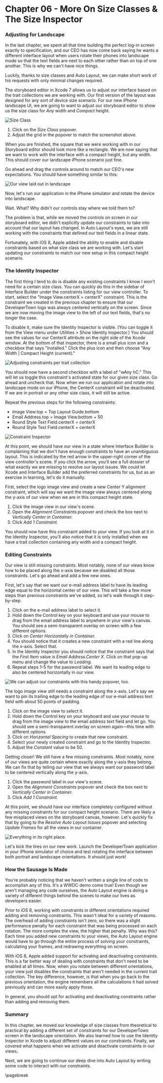 Chapter 06 - More On Size Classes & The Size Inspector
====================================

### Adjusting for Landscape

In the last chapter, we spent all that time building the perfect log-in screen exactly to specification, and our CEO has now come back saying he wants a different interface layout when users rotate their phones into landscape mode so that the text fields are next to each other rather than on top of one another. This is why we can't have nice things.

Luckily, thanks to size classes and Auto Layout, we can make short work of his requests with only minimal changes required.

The storyboard editor in Xcode 7 allows us to adjust our interface based on the trait collections we are working with. Our first version of the layout was designed for any sort of device size scenario. For our new iPhone landscape UI, we are going to want to adjust our storyboard editor to show us the size class for _Any_ width and _Compact_ height.

![Size Class](./images/ch06-ss01.png)

1.  Click on the _Size Class_ popover.
2.  Adjust the grid in the popover to match the screenshot above.

When you are finished, the square that we were working with in our Storyboard editor should look more like a rectangle. We are now saying that we want to work with the interface with a compact height, but any width. This should cover our landscape iPhone scenario just fine.

Go ahead and drag the controls around to match our CEO's new expectations. You should have something similar to this:

![Our view laid out in landscape](./images/ch06-ss02.png)

Now, let's run our application in the iPhone simulator and rotate the device into landscape.

Wait. What? Why didn't our controls stay where we told them to?

The problem is that, while we moved the controls on screen in our storyboard editor, we didn't explicitly update our constraints to take into account that our layout has changed. In Auto Layout's eyes, we are still working with the constraints that defined our text fields in a linear state.

Fortunately, with iOS 8, Apple added the ability to enable and disable constraints based on what size class we are working with. Let's start updating our constraints to match our new setup in this compact height scenario.

### The Identity Inspector

The first thing I tend to do is disable any existing constraints I know I won't need for a certain size class. You can quickly do this in the sidebar of Interface Builder under the constraints listing for our view controller. To start, select the "Image View.centerX = centerX" constraint. This is the constraint we created in the previous chapter to ensure that our DeveloperTown logo was always centered vertically on the screen. Since we are now moving the image view to the left of our text fields, that's no longer the case.

To disable it, make sure the Identity Inspector is visible. (You can toggle it from the View menu under Utilities > Show Identity Inspector.) You should see the values for our CenterX attribute on the right side of the Xcode window. At the bottom of that inspector, there is a small plus icon and a checkbox that says "Installed." Click the plus icon and then choose "Any Width | Compact Height (current)."

![Adjusting constraints per trait collection](./images/ch06-ss03.png)

You should now have a second checkbox with a label of "wAny hC." This will let us toggle this constraint's activated state for our given size class. Go ahead and uncheck that. Now when we run our application and rotate into landscape mode on our iPhone, the CenterX constraint will be deactivated. If we are in portrait or any other size class, it will still be active.

Repeat the previous steps for the following constraints:

* Image View.top = Top Layout Guide.bottom
* Email Address.top = Image View.bottom + 50
* Round Style Text Field.centerX = centerX
* Round Style Text Field.centerX = centerX

![Constraint Inspector](./images/ch06-ss04.png)

At this point, we should have our view in a state where Interface Builder is complaining that we don't have enough constraints to have an unambiguous layout. This is indicated by the red arrow in the upper-right corner of the view controller's scene. If you click the arrow, you'll see a full dossier of what exactly we are missing to resolve our layout issues. We could let Xcode and Interface Builder add the preferred constraints for us, but as an exercise in learning, let's do it manually.

First, select the logo image view and create a new Center Y alignment constraint, which will say we want the image view always centered along the y-axis of our view when we are in this compact height state.

1. Click the image view in our view's scene.
2. Open the _Alignment Constraints_ popover and check the box next to _Vertically Center in Container._
3. Click _Add 1 Constraint._

You should now have this constraint added to your view. If you look at it in the Identity Inspector, you'll also notice that it is only installed when we have a trait collection containing any width and a compact height.

### Editing Constraints

Our view is still missing constraints. Most notably, none of our views know how to be placed along the x-axis because we disabled all those constraints. Let's go ahead and add a few new ones.

First, let's say that we want our e-mail address label to have its leading edge equal to the horizontal center of our view. This will take a few more steps than previous constraints we've added, so let's walk through it step-by-step.

1. Click on the e-mail address label to select it.
2. Hold down the Control key on your keyboard and use your mouse to drag from the email address label to anywhere in your view's canvas. You should see a semi-transparent overlay on screen with a few different options.
3. Click on _Center Horizontally in Container._
4. You should notice that it creates a new constraint with a red line along the x-axis. Select that.
5. In the Identity Inspector you should notice that the constraint says that the _First Item_ value is _Email Address.Center X._ Click on that pop-up menu and change the value to _Leading._
6. Repeat steps 1–5 for the password label. We want its leading edge to also be centered horizontally in our view.

![We can adjust our constraints with this handy popover, too.](./images/ch06-ss05.png)

The logo image view still needs a constraint along the x-axis. Let's say we want to pin its trailing edge to the leading edge of our e-mail address text field with about 50 points of padding.

1. Click on the image view to select it.
2. Hold down the Control key on your keyboard and use your mouse to drag from the image view to the email address text field and let go. You should see a semi-transparent overlay on screen again—this time with different options.
3. Click on _Horizontal Spacing_ to create that new constraint.
4. Select your newly created constraint and go to the Identity Inspector.
5. Adjust the _Constant_ value to be 50.

Getting closer! We still have a few missing constraints. Most notably, none of our views are quite certain where exactly along the y-axis they belong. We can fix that by telling our view that we always want our password label to be centered vertically along the y-axis.

1. Click the password label in our view's scene.
2. Open the _Alignment Constraints_ popover and check the box next to _Vertically Center in Container._
3. Click _Add 1 Constraint._

At this point, we should have our interface completely configured without any missing constraints for our compact height scenario. There are likely a few misplaced views on the storyboard canvas, however. Let's quickly fix that by going to the _Resolve Auto Layout Issues_ popover and selecting _Update Frames_ for all the views in our container.

![Everything in its right place.](./images/ch06-ss06.png)

Let's kick the tires on our new work. Launch the DeveloperTown application in your iPhone simulator of choice and test rotating the interface between both portrait and landscape orientations. It should just work!

### How the Sausage Is Made

You're probably noticing that we haven't written a single line of code to accomplish any of this. It's a WWDC demo come true! Even though we aren't managing any code ourselves, the Auto Layout engine is doing a variety of different things behind the scenes to make our lives as developers easier.

Prior to iOS 8, working with constraints in different orientations required adding and removing constraints. This wasn't ideal for a variety of reasons. The overhead of adding constraints isn't zero, so there was a slight performance penalty for each constraint that was being processed on each rotation. The more complex the view, the higher that penalty. Why was this? Each time you added new constraints to your views, the Auto Layout engine would have to go through the entire process of solving your constraints, calculating your frames, and redrawing everything on screen.

With iOS 8, Apple added support for activating and deactivating constraints. This is a far better way of dealing with constraints that don't need to be enabled at all times. Now, when you rotate between different orientations, your view just disables the constraints that aren't needed in the current trait collection. The key difference, however, is that when you go back to the previous orientation, the engine remembers all the calculations it had solved previously and can more easily apply those.

In general, you should opt for activating and deactivating constraints rather than adding and removing them.

### Summary

In this chapter, we moved our knowledge of size classes from theoretical to practical by adding a different set of constraints for our DeveloperTown screen in the landscape orientation. We also learned how to use the Identity Inspector in Xcode to adjust different values on our constraints. Finally, we covered what happens when we activate and deactivate constraints in our views.

Next, we are going to continue our deep dive into Auto Layout by writing some code to interact with our constraints.

\pagebreak
